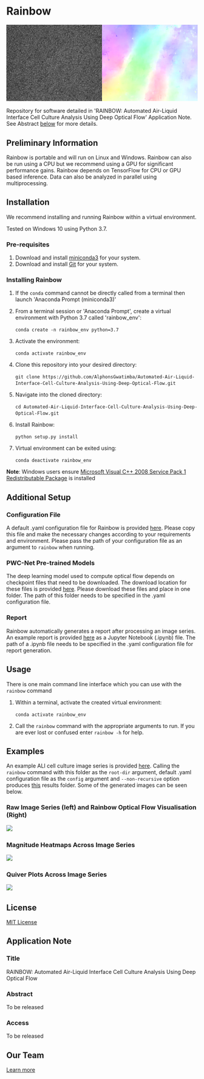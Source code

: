 # Rainbow

![](docs/images/banner_img.png?raw=true "Rainbow")

Repository for software detailed in 'RAINBOW: Automated Air-Liquid Interface Cell Culture Analysis Using Deep Optical Flow' Application Note. See Abstract [below](#application-note-abstract) for more details.

## Preliminary Information

Rainbow is portable and will run on Linux and Windows. Rainbow can also be run using a CPU but we recommend using a GPU for significant performance gains. Rainbow depends on TensorFlow for CPU or GPU based inference. Data can also be analyzed in parallel using multiprocessing.

## Installation

We recommend installing and running Rainbow within a virtual environment.

Tested on Windows 10 using Python 3.7.

### Pre-requisites

1. Download and install [miniconda3](https://docs.conda.io/en/latest/miniconda.html) for your system.
2. Download and install [Git](https://git-scm.com/downloads) for your system.

### Installing Rainbow
1. If the `conda` command cannot be directly called from a terminal then launch 'Anaconda Prompt (miniconda3)'
2. From a terminal session or 'Anaconda Prompt', create a virtual environment with Python 3.7 called 'rainbow_env':

    ```conda create -n rainbow_env python=3.7```

3. Activate the environment:

   ```conda activate rainbow_env```


4. Clone this repository into your desired directory:

   ```git clone https://github.com/AlphonsGwatimba/Automated-Air-Liquid-Interface-Cell-Culture-Analysis-Using-Deep-Optical-Flow.git```

5. Navigate into the cloned directory:

    ```cd Automated-Air-Liquid-Interface-Cell-Culture-Analysis-Using-Deep-Optical-Flow.git```
6. Install Rainbow:

   ```python setup.py install```
7.  Virtual environment can be exited using:

    ```conda deactivate rainbow_env```


**Note**: Windows users ensure [Microsoft Visual C++ 2008 Service Pack 1 Redistributable Package](https://www.microsoft.com/en-US/download/details.aspx?id=26368) is installed


## Additional Setup

### Configuration File

A default .yaml configuration file for Rainbow is provided [here](examples/configs/default_config.yaml). Please copy this file and make the necessary changes according to your requirements and environment. Please pass the path of your configuration file as an argument to ```rainbow``` when running.

### PWC-Net Pre-trained Models

The deep learning model used to compute optical flow depends on checkpoint files that need to be downloaded. The download location for these files is provided [here](rainbow/optical_flow/checkpoints/pwc_net/pwcnet-lg-6-2-multisteps-chairsthingsmix/Checkpoint%20Files%20Download%20Location.txt). Please download these files and place in one folder. The path of this folder needs to be specified in the .yaml configuration file.

### Report

Rainbow automatically generates a report after processing an image series. An example report is provided [here](examples/notebooks/report.ipynb) as a Jupyter Notebook (.ipynb) file. The path of a .ipynb file needs to be specified in the .yaml configuration file for report generation.

## Usage

There is one main command line interface which you can use with the ```rainbow``` command

1. Within a terminal, activate the created virtual environment:

   ```conda activate rainbow_env```

2. Call the `rainbow` command with the appropriate arguments to run. If you are ever lost or confused enter `rainbow -h` for help.

## Examples

An example ALI cell culture image series is provided [here](examples/image_series_1). Calling the `rainbow` command with this folder as the `root-dir` argument, default .yaml configuration file as the `config` argument and `--non-recursive` option produces [this](examples/image_series_1/(tif)%20191018_HNA-ALI_d14.nd2%20-%20191018_HNA-ALI_d14.nd2%20(series%2003)0000_etc) results folder. Some of the generated images can be seen below.

### Raw Image Series (left) and Rainbow Optical Flow Visualisation (Right)

<img src="docs/images/raw_vs_flow.gif"/>

### Magnitude Heatmaps Across Image Series

<img src="docs/images/heatmap.gif" width="600"/>

### Quiver Plots Across Image Series

<img src="docs/images/quiver_plot.gif" width="600"/>

## License

[MIT License](LICENSE)

## Application Note <a name="application-note-abstract"></a>

### Title
RAINBOW: Automated Air-Liquid Interface Cell Culture Analysis Using Deep Optical Flow

### Abstract
To be released

### Access
To be released

## Our Team
[Learn more](https://walyanrespiratory.telethonkids.org.au/our-research/focus-areas/artifical-intelligence/)

